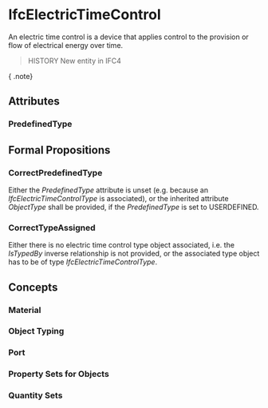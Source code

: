 # IfcElectricTimeControl

An electric time control is a device that applies control to the provision or flow of electrical energy over time.

> HISTORY  New entity in IFC4

{ .note}
>

## Attributes

### PredefinedType


## Formal Propositions

### CorrectPredefinedType
Either the _PredefinedType_ attribute is unset (e.g. because an _IfcElectricTimeControlType_ is associated), or the inherited attribute _ObjectType_ shall be provided, if the _PredefinedType_ is set to USERDEFINED.

### CorrectTypeAssigned
Either there is no electric time control type object associated, i.e. the _IsTypedBy_ inverse relationship is not provided, or the associated type object has to be of type _IfcElectricTimeControlType_.

## Concepts

### Material


### Object Typing


### Port


### Property Sets for Objects


### Quantity Sets


